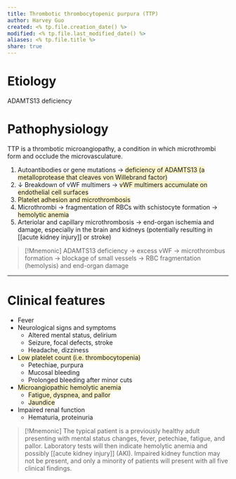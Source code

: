 ```yaml
---
title: Thrombotic thrombocytopenic purpura (TTP)
author: Harvey Guo
created: <% tp.file.creation_date() %>
modified: <% tp.file.last_modified_date() %>
aliases: <% tp.file.title %>
share: true
---
```


# Etiology
ADAMTS13 deficiency
# Pathophysiology
TTP is a thrombotic microangiopathy, a condition in which microthrombi form and occlude the microvasculature. 
1. Autoantibodies or gene mutations → <span style="background:rgba(240, 200, 0, 0.2)">deficiency of ADAMTS13  (a metalloprotease that cleaves von Willebrand factor)</span>
2. ↓ Breakdown of vWF multimers → <span style="background:rgba(240, 200, 0, 0.2)">vWF multimers accumulate on endothelial cell surfaces </span>
3. <span style="background:rgba(240, 200, 0, 0.2)">Platelet adhesion and microthrombosis</span>
4. Microthrombi → fragmentation of RBCs with schistocyte formation → <span style="background:rgba(240, 200, 0, 0.2)">hemolytic anemia</span>
5. Arteriolar and capillary microthrombosis → end-organ ischemia and damage, especially in the brain and kidneys (potentially resulting in [[acute kidney injury]] or stroke)

>[!Mnemonic] 
>ADAMTS13 deficiency → excess vWF → microthrombus formation → blockage of small vessels → RBC fragmentation (hemolysis) and end-organ damage


---
# Clinical features
- Fever
- Neurological signs and symptoms
	- Altered mental status, delirium
	- Seizure, focal defects, stroke
	- Headache, dizziness
- <span style="background:rgba(240, 200, 0, 0.2)">Low platelet count (i.e. thrombocytopenia)</span>
	- Petechiae, purpura
	- Mucosal bleeding 
	- Prolonged bleeding after minor cuts
- <span style="background:rgba(240, 200, 0, 0.2)">Microangiopathic hemolytic anemia</span>
	- <span style="background:rgba(240, 200, 0, 0.2)">Fatigue, dyspnea, and pallor</span>
	- <span style="background:rgba(240, 200, 0, 0.2)">Jaundice</span>
- Impaired renal function
	- Hematuria, proteinuria

>[!Mnemonic] 
>The typical patient is a previously healthy adult presenting with mental status changes, fever, petechiae, fatigue, and pallor. Laboratory tests will then indicate hemolytic anemia and possibly [[acute kidney injury]] (AKI). Impaired kidney function may not be present, and only a minority of patients will present with all five clinical findings.